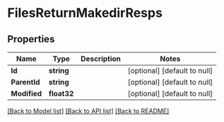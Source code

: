 # FilesReturnMakedirResps

## Properties
Name | Type | Description | Notes
------------ | ------------- | ------------- | -------------
**Id** | **string** |  | [optional] [default to null]
**ParentId** | **string** |  | [optional] [default to null]
**Modified** | **float32** |  | [optional] [default to null]

[[Back to Model list]](../README.md#documentation-for-models) [[Back to API list]](../README.md#documentation-for-api-endpoints) [[Back to README]](../README.md)


